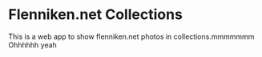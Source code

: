 # Flenniken.net Collections

This is a web app to show flenniken.net photos in collections.mmmmmmm
Ohhhhhh yeah